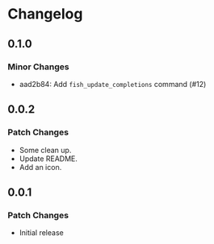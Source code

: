 # Changelog

## 0.1.0

### Minor Changes

- aad2b84: Add `fish_update_completions` command (#12)

## 0.0.2

### Patch Changes

- Some clean up.
- Update README.
- Add an icon.

## 0.0.1

### Patch Changes

- Initial release
